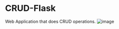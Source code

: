 # CRUD-Flask
Web Application that does CRUD operations.
![image](https://user-images.githubusercontent.com/57805712/130618507-4ee83e53-af1a-4a45-b5d4-593f4ee3066f.png)
